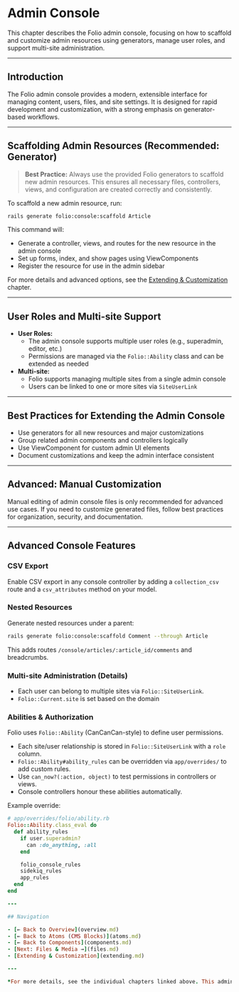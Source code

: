 # Admin Console

This chapter describes the Folio admin console, focusing on how to scaffold and customize admin resources using generators, manage user roles, and support multi-site administration.

---

## Introduction

The Folio admin console provides a modern, extensible interface for managing content, users, files, and site settings. It is designed for rapid development and customization, with a strong emphasis on generator-based workflows.

---

## Scaffolding Admin Resources (Recommended: Generator)

> **Best Practice:** Always use the provided Folio generators to scaffold new admin resources. This ensures all necessary files, controllers, views, and configuration are created correctly and consistently.

To scaffold a new admin resource, run:

```sh
rails generate folio:console:scaffold Article
```

This command will:
- Generate a controller, views, and routes for the new resource in the admin console
- Set up forms, index, and show pages using ViewComponents
- Register the resource for use in the admin sidebar

For more details and advanced options, see the [Extending & Customization](extending.md) chapter.

---

## User Roles and Multi-site Support

- **User Roles:**
  - The admin console supports multiple user roles (e.g., superadmin, editor, etc.)
  - Permissions are managed via the `Folio::Ability` class and can be extended as needed
- **Multi-site:**
  - Folio supports managing multiple sites from a single admin console
  - Users can be linked to one or more sites via `SiteUserLink`

---

## Best Practices for Extending the Admin Console

- Use generators for all new resources and major customizations
- Group related admin components and controllers logically
- Use ViewComponent for custom admin UI elements
- Document customizations and keep the admin interface consistent

---

## Advanced: Manual Customization

Manual editing of admin console files is only recommended for advanced use cases. If you need to customize generated files, follow best practices for organization, security, and documentation.

---

## Advanced Console Features

### CSV Export
Enable CSV export in any console controller by adding a `collection_csv` route and a `csv_attributes` method on your model.

### Nested Resources
Generate nested resources under a parent:
```sh
rails generate folio:console:scaffold Comment --through Article
```
This adds routes `/console/articles/:article_id/comments` and breadcrumbs.

### Multi-site Administration (Details)
- Each user can belong to multiple sites via `Folio::SiteUserLink`.
- `Folio::Current.site` is set based on the domain

### Abilities & Authorization
Folio uses `Folio::Ability` (CanCanCan-style) to define user permissions.

- Each site/user relationship is stored in `Folio::SiteUserLink` with a `role` column.
- `Folio::Ability#ability_rules` can be overridden via `app/overrides/` to add custom rules.
- Use `can_now?(:action, object)` to test permissions in controllers or views.
- Console controllers honour these abilities automatically.

Example override:
```ruby
# app/overrides/folio/ability.rb
Folio::Ability.class_eval do
  def ability_rules
    if user.superadmin?
      can :do_anything, :all
    end

    folio_console_rules
    sidekiq_rules
    app_rules
  end
end

---

## Navigation

- [← Back to Overview](overview.md)
- [← Back to Atoms (CMS Blocks)](atoms.md)
- [← Back to Components](components.md)
- [Next: Files & Media →](files.md)
- [Extending & Customization](extending.md)

---

*For more details, see the individual chapters linked above. This admin console overview will be updated as the documentation evolves.* 
